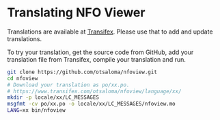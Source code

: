 Translating NFO Viewer
======================

Translations are available at [Transifex][]. Please use that to add and
update translations.

To try your translation, get the source code from GitHub, add your
translation file from Transifex, compile your translation and run.

```bash
git clone https://github.com/otsaloma/nfoview.git
cd nfoview
# Download your translation as po/xx.po.
# https://www.transifex.com/otsaloma/nfoview/language/xx/
mkdir -p locale/xx/LC_MESSAGES
msgfmt -cv po/xx.po -o locale/xx/LC_MESSAGES/nfoview.mo
LANG=xx bin/nfoview
```

[Transifex]: https://www.transifex.com/otsaloma/nfoview/
